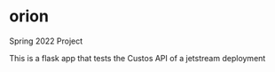 # orion
Spring 2022 Project

This is a flask app that tests the Custos API of a jetstream deployment
